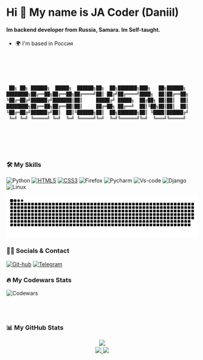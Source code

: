 # Hi 👋 My name is JA Coder (Daniil)
#### Im backend developer from Russia, Samara. Im Self-taught.

* 🌍  I'm based in Россия

<br>
<br>




```text


 ██╗ ██╗ ██████╗  █████╗  ██████╗██╗  ██╗███████╗███╗   ██╗██████╗ 
████████╗██╔══██╗██╔══██╗██╔════╝██║ ██╔╝██╔════╝████╗  ██║██╔══██╗
╚██╔═██╔╝██████╔╝███████║██║     █████╔╝ █████╗  ██╔██╗ ██║██║  ██║
████████╗██╔══██╗██╔══██║██║     ██╔═██╗ ██╔══╝  ██║╚██╗██║██║  ██║
╚██╔═██╔╝██████╔╝██║  ██║╚██████╗██║  ██╗███████╗██║ ╚████║██████╔╝
 ╚═╝ ╚═╝ ╚═════╝ ╚═╝  ╚═╝ ╚═════╝╚═╝  ╚═╝╚══════╝╚═╝  ╚═══╝╚═════╝ 
                                                                   
                         
```

<br>
<br>




### 🛠️ My Skills
<p align="left">
<img src="https://api.iconify.design/logos/python.svg" width="36" height="36" alt="Python">
<a href="https://developer.mozilla.org/en-US/docs/Glossary/HTML5" target="_blank" rel="noreferrer"><img src="https://raw.githubusercontent.com/danielcranney/readme-generator/main/public/icons/skills/html5-colored.svg" width="36" height="36" alt="HTML5" /></a>
<a href="https://www.w3.org/TR/CSS/#css" target="_blank" rel="noreferrer"><img src="https://raw.githubusercontent.com/danielcranney/readme-generator/main/public/icons/skills/css3-colored.svg" width="36" height="36" alt="CSS3" /></a>
<img src="https://api.iconify.design/logos/firefox.svg" width="36" height="36" alt="Firefox">
<img src="https://api.iconify.design/devicon/pycharm.svg" width="36" height="36" alt="Pycharm">
<img src="https://api.iconify.design/devicon/vscode.svg" width="36" height="36" alt="Vs-code">
<img src="https://api.iconify.design/skill-icons/django.svg" width="37" height="37" alt="Django">
<img src="https://api.iconify.design/devicon/linux.svg" width="36" height="36" alt="Linux">
</p>


<picture>
  <source media="(prefers-color-scheme: dark)" srcset="https://raw.githubusercontent.com/platane/platane/output/github-contribution-grid-snake-dark.svg">
  <source media="(prefers-color-scheme: light)" srcset="https://raw.githubusercontent.com/platane/platane/output/github-contribution-grid-snake.svg">
  <img alt="github contribution grid snake animation" src="https://raw.githubusercontent.com/platane/platane/output/github-contribution-grid-snake.svg">
</picture>



### 👨‍💻 Socials & Contact

<p align="left"> 
  <a href="https://github.com/DaniilZubkov"><img src="https://api.iconify.design/skill-icons/github-light.svg" width="36" height="36" alt="Git-hub"></a>
  <a href="https://t.me/+1A9f6ZFMJBgxMjRi"><img src="https://www.svgrepo.com/show/354443/telegram.svg" 
     width="36" 
     height="36" 
     alt="Telegram"></a>
</p>


### 🔥 My Codewars Stats

![Codewars](https://www.codewars.com/users/Danil4ek/badges/large)


<br>
<br>

### 📊 My GitHub Stats

<div align="center">
  <a href="http://www.github.com/DaniilZubkov">
    <img src="https://github-readme-streak-stats.herokuapp.com/?user=DaniilZubkov&background=000000&stroke=39FF14&ring=FF003C&fire=FFE600&currStreakNum=FF003C&currStreakLabel=39FF14&sideNums=00F0FF&sideLabels=FF46ED&dates=FFFFFF&hide_border=true" />
  </a>
</div>

<div align="center">
  <tr>
    <td align="center">
      <a href="https://github.com/anuraghazra/github-readme-stats">
        <img height=150 src="https://github-readme-stats.vercel.app/api?username=DaniilZubkov&card_width=200&hide=rank,contribs&show_icons=true&theme=synthwave">
      </a>
    </td>
    <td align="center">
      <a href="https://github.com/anuraghazra/github-readme-stats">
       <img height=150 src="https://github-readme-stats.vercel.app/api/top-langs?username=DaniilZubkov&layout=compact&langs_count=8&theme=synthwave">
      </a>
    </td>
  </tr>
</div>
